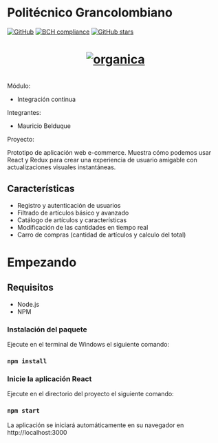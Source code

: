 # Politécnico Grancolombiano

<a href="https://github.com/mbelduque/proyecto-integracion-continua/blob/master/LICENSE"><img alt="GitHub" src="https://img.shields.io/github/license/mbelduque/healingtouch.svg"></a>
[![BCH compliance](https://bettercodehub.com/edge/badge/mbelduque/proyecto-integracion-continua?branch=master)](https://bettercodehub.com/)
<a href="https://github.com/mbelduque/proyecto-integracion-continua/stargazers">
<img alt="GitHub stars" src="https://img.shields.io/github/stars/mbelduque/proyecto-integracion-continua.svg?style=social">
</a>
<br>

<p align="center">
  <h1 align="center">
    <a href="https://imgbb.com/"><img src="https://i.ibb.co/NrsW75n/organica.png" alt="organica" border="0"></a>
</h1>
</p>
<br>
Módulo: 
<ul>
<li>Integración continua</li>
</ul>

Integrantes: 
<ul>
<li>Mauricio Belduque</li>
</ul>

Proyecto:

Prototipo de aplicación web e-commerce. Muestra cómo podemos usar React y Redux para crear una experiencia de usuario amigable con actualizaciones visuales instantáneas.

## Características

<ul>
<li>Registro y autenticación de usuarios</li>
<li>Filtrado de artículos básico y avanzado</li>
<li>Catálogo de artículos y características</li>
<li>Modificación de las cantidades en tiempo real</li>
<li>Carro de compras (cantidad de artículos y calculo del total)</li>
</ul>

# Empezando
## Requisitos

* Node.js
* NPM

### Instalación del paquete
Ejecute en el terminal de Windows el siguiente comando:
### `npm install`

### Inicie la aplicación React
Ejecute en el directorio del proyecto el siguiente comando: 
### `npm start`

La aplicación se iniciará automáticamente en su navegador en http://localhost:3000
